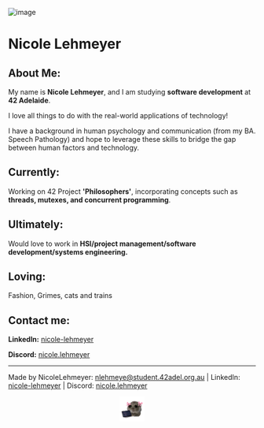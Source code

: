 ![image](./images/gitbanner.gif "IMAGE")

# Nicole Lehmeyer

## **About Me:**

My name is **Nicole Lehmeyer**, and I am studying **software development** at **42 Adelaide**.

I love all things to do with the real-world applications of technology!

I have a background in human psychology and communication \(from my BA. Speech Pathology\) and hope to leverage these skills to bridge the gap between human factors and technology.
<br>
## Currently:

Working on 42 Project **'Philosophers'**, incorporating concepts such as **threads, mutexes, and concurrent programming**.


## Ultimately:

Would love to work in **HSI/project management/software development/systems engineering.**


## Loving:

Fashion, Grimes, cats and trains


## Contact me:

**LinkedIn:** [nicole-lehmeyer](https://www.linkedin.com/in/nicole-lehmeyer/)

**Discord:**  [nicole.lehmeyer](https://discordapp.com/users/1107446949344448543/)

---
Made by NicoleLehmeyer: nlehmeye@student.42adel.org.au | LinkedIn: [nicole-lehmeyer](https://www.linkedin.com/in/nicole-lehmeyer/) | Discord: [nicole.lehmeyer](https://discordapp.com/users/1107446949344448543/)<p align="center">
  <img src="./images/coder_hampster.png" alt="hampster" style="width:50px;"/>
</p>
